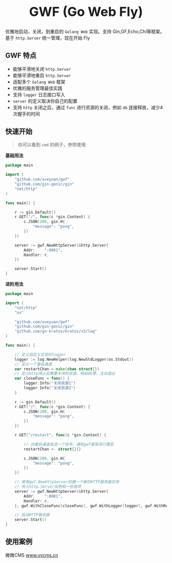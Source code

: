 <h1 align="center" style="font-size: 40px">GWF (Go Web Fly)</h1>

优雅地启动，关闭，到重启的 `Golang Web` 实现。支持 Gin,GF,Echo,Chi等框架。基于 `http.Server` 统一管理，现在开始 Fly


## GWF 特点
- 能够平滑地关闭 `http.Server`
- 能够平滑地重启 `http.Server`
- 适配多个 `Golang Web` 框架
- 优雅的服务管理最佳实践
- 支持 `logger` 日志接口写入
- `server` 的定义取决你自己的配置
- 支持 `http` 关闭之后，通过 `func` 进行资源的关闭，例如 `db` 连接释放，减少4次握手的时间

## 快速开始

>你可以看到 `cmd` 的例子，参照使用

**基础用法**

```go
package main

import (
	"github.com/aveyuan/gwf"
	"github.com/gin-gonic/gin"
	"net/http"
)

func main() {

	r := gin.Default()
	r.GET("/", func(c *gin.Context) {
		c.JSON(200, gin.H{
			"message": "pong",
		})
	})

	server := gwf.NewHttpServer(&http.Server{
		Addr:    ":8081",
		Handler: r,
	})

	server.Start()
}

```

**进阶用法**

```go
package main

import (
	"net/http"
	"os"

	"github.com/aveyuan/gwf"
	"github.com/gin-gonic/gin"
	"github.com/go-kratos/kratos/v2/log"
)

func main() {

	// 定义自定义实现的logger
	logger := log.NewHelper(log.NewStdLogger(os.Stdout))
	// 定义一个重启通道
	var restartChan = make(chan struct{})
	// 定义http停止后需要关闭的资源，例如db等，主动退出
	var closeFunc = func() {
		logger.Info("关闭资源1")
		logger.Info("关闭资源2")
	}

	r := gin.Default()
	r.GET("/", func(c *gin.Context) {
		c.JSON(200, gin.H{
			"message": "pong",
		})
	})

	r.GET("/restart", func(c *gin.Context) {

		// 向重启通道发送一个信号，通知gwf框架进行重启
		restartChan <- struct{}{}

		c.JSON(200, gin.H{
			"message": "pong",
		})
	})

	// 使用gwf.NewHttpServer创建一个新的HTTP服务器实例
	// 传入http.Server实例和一些选项
	server := gwf.NewHttpServer(&http.Server{
		Addr:    ":8081",
		Handler: r,
	}, gwf.WithCloseFunc(closeFunc), gwf.WithLogger(logger), gwf.WithRestartChan(restartChan))

	// 启动HTTP服务器
	server.Start()
}


```

## 使用案例
微微CMS www.vvcms.cn